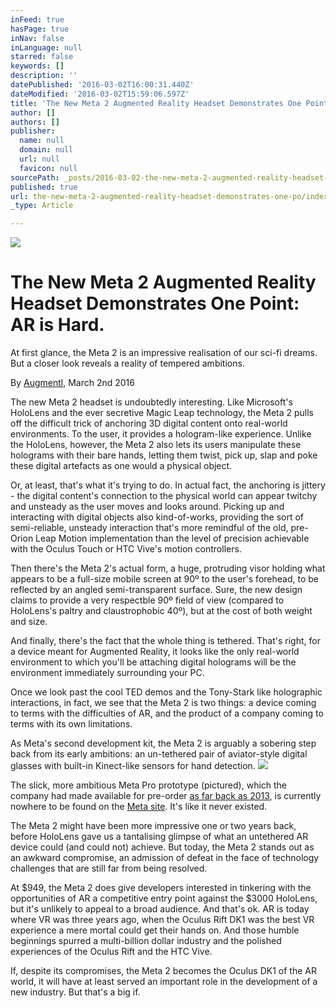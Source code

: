 ```yaml
---
inFeed: true
hasPage: true
inNav: false
inLanguage: null
starred: false
keywords: []
description: ''
datePublished: '2016-03-02T16:00:31.440Z'
dateModified: '2016-03-02T15:59:06.597Z'
title: 'The New Meta 2 Augmented Reality Headset Demonstrates One Point: AR is Hard.'
author: []
authors: []
publisher:
  name: null
  domain: null
  url: null
  favicon: null
sourcePath: _posts/2016-03-02-the-new-meta-2-augmented-reality-headset-demonstrates-one-po.md
published: true
url: the-new-meta-2-augmented-reality-headset-demonstrates-one-po/index.html
_type: Article

---
```

![](https://the-grid-user-content.s3-us-west-2.amazonaws.com/7b37f217-4cb8-4a8a-bc58-6670b4b0985b.jpg)

# The New Meta 2 Augmented Reality Headset Demonstrates One Point: AR is Hard.

At first glance, the Meta 2 is an impressive realisation of our sci-fi dreams. But a closer look reveals a reality of tempered ambitions.

By [Augmentl][0], March 2nd 2016

The new Meta 2 headset is undoubtedly interesting. Like Microsoft's HoloLens and the ever secretive Magic Leap technology, the Meta 2 pulls off the difficult trick  of anchoring 3D digital content onto real-world environments. To the user, it provides a hologram-like experience. Unlike the HoloLens, however, the Meta 2 also lets its users manipulate these holograms with their bare hands, letting them twist, pick up, slap and poke these digital artefacts as one would a physical object.

Or, at least, that's what it's trying to do. In actual fact, the anchoring is jittery - the digital content's connection to the physical world can appear twitchy and unsteady as the user moves and looks around. Picking up and interacting with digital objects also kind-of-works, providing the sort of semi-reliable, unsteady interaction that's more remindful of the old, pre-Orion Leap Motion implementation than the level of precision achievable with the Oculus Touch or HTC Vive's motion controllers.

Then there's the Meta 2's actual form, a huge, protruding visor holding what appears to be a full-size mobile screen at 90º to the user's forehead, to be reflected by an angled semi-transparent surface. Sure, the new design claims to provide a very respectble 90º field of view (compared to HoloLens's paltry and claustrophobic 40º), but at the cost of both weight and size. 

And finally, there's the fact that the whole thing is tethered. That's right, for a device meant for Augmented Reality, it looks like the only real-world environment to which you'll be attaching digital holograms will be the environment immediately surrounding your PC.  

Once we look past the cool TED demos and the Tony-Stark like holographic interactions, in fact, we see that the Meta 2 is two things: a device coming to terms with the difficulties of AR, and the product of a company coming to terms with its own limitations. 

As Meta's second development kit, the Meta 2 is arguably a sobering step back from its early ambitions: an un-tethered pair of aviator-style digital glasses with built-in Kinect-like sensors for hand detection. ![](https://the-grid-user-content.s3-us-west-2.amazonaws.com/69b41e03-2fc5-486b-b49d-3ece224633a9.jpg)

The slick, more ambitious Meta Pro prototype (pictured), which the company had made available for pre-order [as far back as 2013][1], is currently nowhere to be found on the [Meta site][2].  It's like it never existed. 

The Meta 2 might have been more impressive one or two years back, before HoloLens gave us a tantalising glimpse of what an untethered AR device could (and could not) achieve. But today, the Meta 2 stands out as an awkward compromise, an admission of defeat in the face of technology challenges that are still far from being resolved. 

At $949, the Meta 2 does  give developers interested in tinkering with the opportunities of AR a competitive entry point against the $3000 HoloLens, but it's unlikely to appeal to a broad audience. And that's ok. AR is today where VR was three years ago, when the Oculus Rift DK1 was the best VR experience a mere mortal could get their hands on. And those humble beginnings spurred a multi-billion dollar industry and the polished experiences of the Oculus Rift and the HTC Vive.

If, despite its compromises, the Meta 2 becomes the Oculus DK1 of the AR world, it will have at least served an important role in the development of a new industry. But that's a big if.

[0]: https://twitter.com/augmentl
[1]: http://www.phonearena.com/news/3000-metaPro-AR-glasses-now-available-for-pre-order_id50774
[2]: https://www.metavision.com/